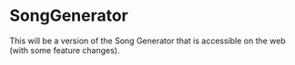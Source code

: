 # SongGenerator

This will be a version of the Song Generator that is accessible on the web (with some feature changes).
